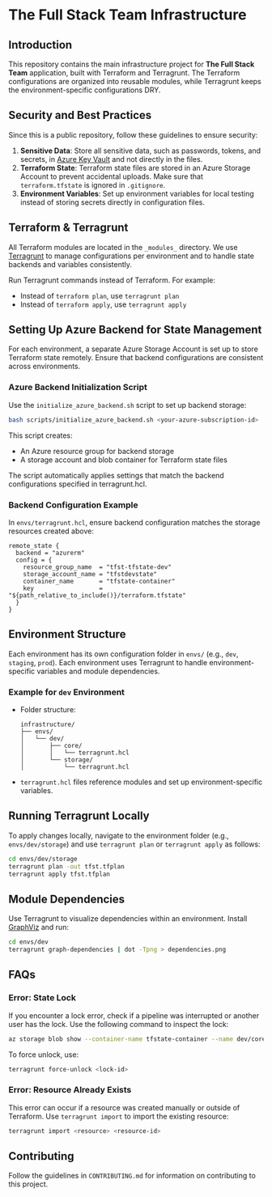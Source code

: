 
# The Full Stack Team Infrastructure

## Introduction
This repository contains the main infrastructure project for **The Full Stack Team** application, built with Terraform and Terragrunt. The Terraform configurations are organized into reusable modules, while Terragrunt keeps the environment-specific configurations DRY.

## Security and Best Practices
Since this is a public repository, follow these guidelines to ensure security:
1. **Sensitive Data**: Store all sensitive data, such as passwords, tokens, and secrets, in [Azure Key Vault](https://docs.microsoft.com/en-us/azure/key-vault/) and not directly in the files.
2. **Terraform State**: Terraform state files are stored in an Azure Storage Account to prevent accidental uploads. Make sure that `terraform.tfstate` is ignored in `.gitignore`.
3. **Environment Variables**: Set up environment variables for local testing instead of storing secrets directly in configuration files.

## Terraform & Terragrunt
All Terraform modules are located in the `_modules_` directory. We use [Terragrunt](https://terragrunt.gruntwork.io/) to manage configurations per environment and to handle state backends and variables consistently.

Run Terragrunt commands instead of Terraform. For example:
- Instead of `terraform plan`, use `terragrunt plan`
- Instead of `terraform apply`, use `terragrunt apply`

## Setting Up Azure Backend for State Management
For each environment, a separate Azure Storage Account is set up to store Terraform state remotely. Ensure that backend configurations are consistent across environments.

### Azure Backend Initialization Script
Use the `initialize_azure_backend.sh` script to set up backend storage:

```bash
bash scripts/initialize_azure_backend.sh <your-azure-subscription-id>
```

This script creates:

- An Azure resource group for backend storage
- A storage account and blob container for Terraform state files

The script automatically applies settings that match the backend configurations specified in terragrunt.hcl.

### Backend Configuration Example
In `envs/terragrunt.hcl`, ensure backend configuration matches the storage resources created above:

```hcl
remote_state {
  backend = "azurerm"
  config = {
    resource_group_name  = "tfst-tfstate-dev"
    storage_account_name = "tfstdevstate"
    container_name       = "tfstate-container"
    key                  = "${path_relative_to_include()}/terraform.tfstate"
  }
}
```

## Environment Structure
Each environment has its own configuration folder in `envs/` (e.g., `dev`, `staging`, `prod`). Each environment uses Terragrunt to handle environment-specific variables and module dependencies.

### Example for `dev` Environment
- Folder structure:
  ```plaintext
  infrastructure/
  ├── envs/
  │   └── dev/
  │       ├── core/
  │       │   └── terragrunt.hcl
  │       └── storage/
  │           └── terragrunt.hcl
  ```
- `terragrunt.hcl` files reference modules and set up environment-specific variables.

## Running Terragrunt Locally
To apply changes locally, navigate to the environment folder (e.g., `envs/dev/storage`) and use `terragrunt plan` or `terragrunt apply` as follows:

```bash
cd envs/dev/storage
terragrunt plan -out tfst.tfplan
terragrunt apply tfst.tfplan
```

## Module Dependencies
Use Terragrunt to visualize dependencies within an environment. Install [GraphViz](https://graphviz.org/) and run:

```bash
cd envs/dev
terragrunt graph-dependencies | dot -Tpng > dependencies.png
```

## FAQs
### Error: State Lock
If you encounter a lock error, check if a pipeline was interrupted or another user has the lock. Use the following command to inspect the lock:

```bash
az storage blob show --container-name tfstate-container --name dev/core/terraform.tfstate --account-name tfstdevstate | jq '.properties.lease'
```

To force unlock, use:

```bash
terragrunt force-unlock <lock-id>
```

### Error: Resource Already Exists
This error can occur if a resource was created manually or outside of Terraform. Use `terragrunt import` to import the existing resource:

```bash
terragrunt import <resource> <resource-id>
```

## Contributing
Follow the guidelines in `CONTRIBUTING.md` for information on contributing to this project.
